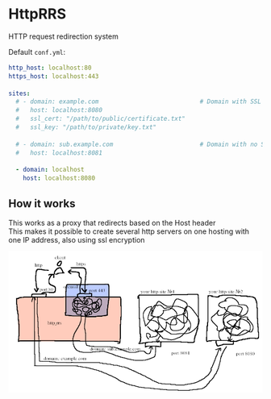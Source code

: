 # HttpRRS
HTTP request redirection system

Default `conf.yml`:
```yml
http_host: localhost:80
https_host: localhost:443

sites:
  # - domain: example.com                            # Domain with SSL
  #   host: localhost:8080
  #   ssl_cert: "/path/to/public/certificate.txt"
  #   ssl_key: "/path/to/private/key.txt"

  # - domain: sub.example.com                        # Domain with no SSL
  #   host: localhost:8081

  - domain: localhost
    host: localhost:8080
```

## How it works

This works as a proxy that redirects based on the Host header\
This makes it possible to create several http servers on one hosting with one IP address, also using ssl encryption

![explaination.png](explaination.png)
